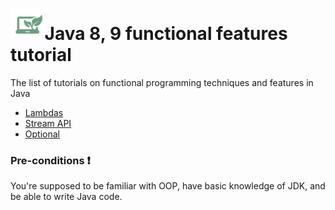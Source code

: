 # <img src="https://raw.githubusercontent.com/bobocode-projects/resources/master/image/logo_transparent_background.png" height=50/>Java 8, 9 functional features tutorial
The list of tutorials on functional programming techniques and features in Java
* [Lambdas](https://github.com/bobocode-projects/java-functional-features-tutorial/tree/master/lambdas)
* [Stream API](https://github.com/bobocode-projects/java-functional-features-tutorial/tree/master/stream-api)
* [Optional](https://github.com/bobocode-projects/java-functional-features-tutorial/tree/master/optional)

### Pre-conditions :heavy_exclamation_mark:
You're supposed to be familiar with OOP, have basic knowledge of JDK, and be able to write Java code.

